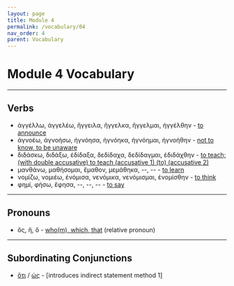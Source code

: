 ```yaml
---
layout: page
title: Module 4
permalink: /vocabulary/04
nav_order: 4
parent: Vocabulary
---
```


# Module 4 Vocabulary

***

## Verbs

* ἀγγέλλω, ἀγγελέω, ἤγγειλα, ἤγγελκα, ἤγγελμαι, ἠγγέλθην - [to announce](https://logeion.uchicago.edu/ἀγγέλλω)
* ἀγνοέω, ἀγνοήσω, ἠγνόησα, ἠγνόηκα, ἠγνόημαι, ἠγνοήθην - [not to know, to be unaware](https://logeion.uchicago.edu/ἀγνοέω)
* διδάσκω, διδάξω, ἐδίδαξα, δεδίδαχα, δεδίδαγμαι, ἐδιδάχθην - [to teach; (with double accusative) to teach (accusative 1) (to) (accusative 2)](https://logeion.uchicago.edu/διδάσκω)
* μανθάνω, μαθήσομαι, ἔμαθον, μεμάθηκα, --, -- - [to learn](https://logeion.uchicago.edu/μανθάνω)
* νομίζω, νομιέω, ἐνόμισα, νενόμικα, νενόμισμαι, ἐνομίσθην - [to think](https://logeion.uchicago.edu/νομίζω)
* φημί, φήσω, ἔφησα, --, --, -- - [to say](https://logeion.uchicago.edu/φημί)

***

## Pronouns

* ὅς, ἥ, ὅ - [who(m), which, that](https://logeion.uchicago.edu/ὅς) (relative pronoun)

***

## Subordinating Conjunctions

* [ὅτι](https://logeion.uchicago.edu/ὅτι) / [ὡς](https://logeion.uchicago.edu/ὡς) - [introduces indirect statement method 1]
